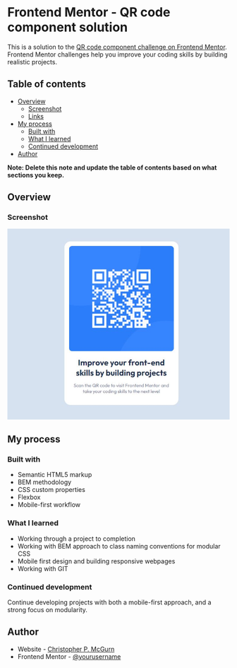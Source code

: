 # Frontend Mentor - QR code component solution

This is a solution to the [QR code component challenge on Frontend Mentor](https://www.frontendmentor.io/challenges/qr-code-component-iux_sIO_H). Frontend Mentor challenges help you improve your coding skills by building realistic projects.

## Table of contents

- [Overview](#overview)
  - [Screenshot](#screenshot)
  - [Links](#links)
- [My process](#my-process)
  - [Built with](#built-with)
  - [What I learned](#what-i-learned)
  - [Continued development](#continued-development)
- [Author](#author)

**Note: Delete this note and update the table of contents based on what sections you keep.**

## Overview

### Screenshot

![Solution screenshot](screenshot.jpg)

## My process

### Built with

- Semantic HTML5 markup
- BEM methodology
- CSS custom properties
- Flexbox
- Mobile-first workflow

### What I learned

- Working through a project to completion
- Working with BEM approach to class naming conventions for modular CSS
- Mobile first design and building responsive webpages
- Working with GIT

### Continued development

Continue developing projects with both a mobile-first approach, and a strong focus on modularity.

## Author

- Website - [Christopher P. McGurn](https://github.com/ChrisMcGurn)
- Frontend Mentor - [@yourusername](https://www.frontendmentor.io/profile/ChrisMcGurn)
